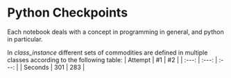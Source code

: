 # Python Checkpoints
Each notebook deals with a concept in programming in general, and python in particular. 

In *class_instance* different sets of commodities are defined in multiple classes according to the following table:
| Attempt | #1 | #2 |
| :---: | :---: | :---: |
| Seconds | 301 | 283 |
